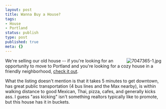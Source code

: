 ```yaml
---
layout: post
title: Wanna Buy a House?
tags:
- House
- Portland
status: publish
type: post
published: true
meta: {}
---
```

<img src="http://wp.peat.org/wp-content/uploads/2007/05/7047365-1.jpg" alt="7047365-1.jpg" align="right" />We're selling our old house -- if you're looking for an opportunity to move to Portland and you're looking for a cozy house in a friendly neighborhood, <a href="http://www.rmlsweb.com/v2/public/report.asp?type=CR&amp;CRPT2=BgUFB2ddDnZdV1xZRFxdwZzFt%2BbmE2gDan4loCZVnw%3D%3D">check it out</a>.

What the listing doesn't mention is that it takes 5 minutes to get downtown, has great public transportation (4 bus lines and the Max nearby), is within walking distance to good Mexican, Thai, pizza, cafes, and generally kicks ass.  I guess "ass kicking" isn't something realtors typically like to promote, but this house has it in buckets.
